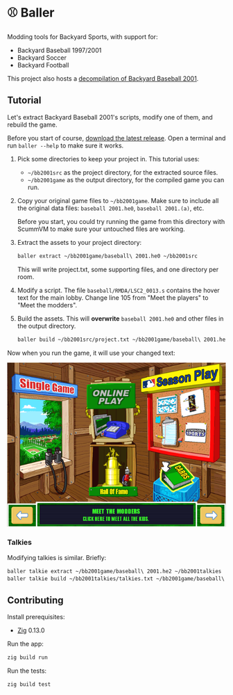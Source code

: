 # ⚾ Baller

Modding tools for Backyard Sports, with support for:

- Backyard Baseball 1997/2001
- Backyard Soccer
- Backyard Football

This project also hosts a [decompilation of Backyard Baseball 2001](https://github.com/whatisaphone/baller/tree/browse).

## Tutorial

Let's extract Backyard Baseball 2001's scripts, modify one of them, and rebuild the game.

Before you start of course, [download the latest release](https://github.com/whatisaphone/baller/releases). Open a terminal and run `baller --help` to make sure it works.

1. Pick some directories to keep your project in. This tutorial uses:

   - `~/bb2001src` as the project directory, for the extracted source files.
   - `~/bb2001game` as the output directory, for the compiled game you can run.

2. Copy your original game files to `~/bb2001game`. Make sure to include all the original data files: `baseball 2001.he0`, `baseball 2001.(a)`, etc.

   Before you start, you could try running the game from this directory with ScummVM to make sure your untouched files are working.

3. Extract the assets to your project directory:

   ```sh
   baller extract ~/bb2001game/baseball\ 2001.he0 ~/bb2001src
   ```

   This will write project.txt, some supporting files, and one directory per room.

4. Modify a script. The file `baseball/RMDA/LSC2_0013.s` contains the hover text for the main lobby. Change line 105 from "Meet the players" to "Meet the modders".

5. Build the assets. This will **overwrite** `baseball 2001.he0` and other files in the output directory.

   ```sh
   baller build ~/bb2001src/project.txt ~/bb2001game/baseball\ 2001.he0
   ```

Now when you run the game, it will use your changed text:

![Screenshot of game after rebuilding](docs/tutorial-finished.webp)

### Talkies

Modifying talkies is similar. Briefly:

```sh
baller talkie extract ~/bb2001game/baseball\ 2001.he2 ~/bb2001talkies
baller talkie build ~/bb2001talkies/talkies.txt ~/bb2001game/baseball\ 2001.he2
```

## Contributing

Install prerequisites:

- [Zig] 0.13.0

[Zig]: https://ziglang.org/

Run the app:

```sh
zig build run
```

Run the tests:

```sh
zig build test
```
